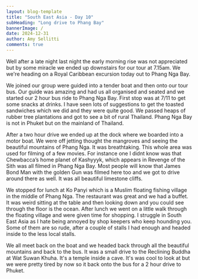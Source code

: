 ```yaml
---
layout: blog-template
title: "South East Asia - Day 10"
subHeading: "Long drive to Phang Bay"
bannerImage: /
date: 2024-12-31
author: Amy Sellitti
comments: true
---
```


Well after a late night last night the early morning rise was not appreciated but by some miracle we ended up downstairs for our tour at 7.15am. We we're heading on a Royal Caribbean excursion today out to Phang Nga Bay.

We joined our group were guided into a tender boat and then onto our tour bus. Our guide was amazing and had us all organised and seated and we started our 2 hour bus ride to Phang Nga Bay.   First stop was at 7/11 to get some snacks at drinks. I have seen lots of suggestions  to get the toasted sandwiches which we did and they were quite good. We passed heaps of rubber tree plantations and got to see a bit of rural Thailand. Phang Nga Bay is not in Phuket but on the mainland of Thailand.

After a two hour drive we ended up at the dock where we boarded into a motor boat. We were off jetting thought the mangroves and seeing the beautiful mountains of Phang Nga. It was breathtaking.  This whole area was used for filming of a few movies. For instance one I didnt know was that Chewbacca’s home planet of Kashyyyk, which appears in Revenge of the Sith was all filmed in Phang Nga Bay. Most people will know that James Bond Man with the golden Gun was filmed here too and we got to drive around there as well. It was all beautiful limestone cliffs.

We stopped for lunch at Ko Panyi which is a Muslim floating fishing village in the middle of Phang Nga. The restaurant was great and we had a buffet. It was weird sitting at the table and then looking down and you could see through the floor is the ocean. After lunch we went on a little walk through the floating village and were given time for shopping. I struggle in South East Asia as I hate being annoyed by shop keepers who keep hounding you. Some of them are so rude, after  a couple of stalls I had enough and headed inside to the less local stalls.

We all meet back on the boat and we headed back through all the beautiful mountains and back to the bus. It was a small drive to the Reclining Buddha at Wat Suwan Khuha.  It's a temple inside a cave. It's was cool to look at but we were pretty tired by now so it back onto the bus for a 2 hour drive to Phuket.

